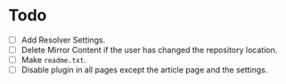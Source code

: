 # Todo

- [ ] Add Resolver Settings.
- [ ] Delete Mirror Content if the user has changed the repository location.
- [ ] Make `readme.txt`.
- [ ] Disable plugin in all pages except the article page and the settings.